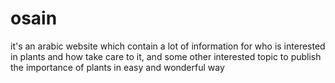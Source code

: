 # osain
it's an arabic website which contain a lot of information for who is interested in plants and how take care to it, and some other interested topic to publish the importance of plants in easy and wonderful way
